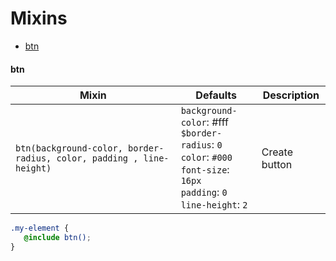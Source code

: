 # Mixins

- [btn](#btn)






#### **btn**

Mixin | Defaults | Description
---- | ---- | ----
`btn(background-color, border-radius, color, padding , line-height)` | `background-color`: #fff <br>`$border-radius`: `0`<br>`color`: `#000`<br>`font-size`: `16px`<br>`padding`: `0`<br>`line-height`: `2` | Create button 


```scss
.my-element {
   @include btn();
}
```

